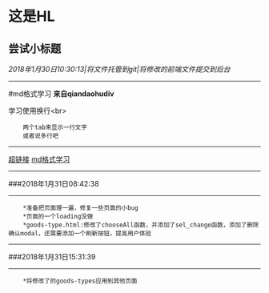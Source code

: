 这是HL
===
尝试小标题
---

*2018年1月30日10:30:13|将文件托管到git|将修改的前端文件提交到后台*
***
#md格式学习
**来自qiandaohudiv**

学习使用换行\<br><br>

		两个tab来显示一行文字
		或者说多行吧

***

[超链接](https://github.com/qiandaohudiv)
[md格式学习](#md格式学习)

***
###2018年1月31日08:42:38
***
		*准备把页面理一遍，修复一些页面的小bug
		*页面的一个loading没做
		*goods-type.html:修改了chooseAll函数，并添加了sel_change函数，添加了删除确认modal，还需要添加一个刷新按钮，提高用户体验

***
###2018年1月31日15:31:39
***
		*将修改了的goods-types应用到其他页面